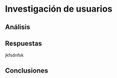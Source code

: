 # Investigación de usuarios

## Análisis

<!--
    Descripción del objetivo principal de vuestra investigación de usuarios: ¿qué hipótesis os disponéis a comprobar/refutar?

    Definición y justificación de las preguntas incluidas en el cuestionario, personas a las que lo habéis distribuido etc.
-->

## Respuestas
jkfsdnfsk
<!--
    Respuestas obtenidas en vuestro cuestionario.
-->

## Conclusiones

<!--
    Interpretación o conclusiones extraídas de las respuestas obtenidas a vuestro cuestionario.
-->

